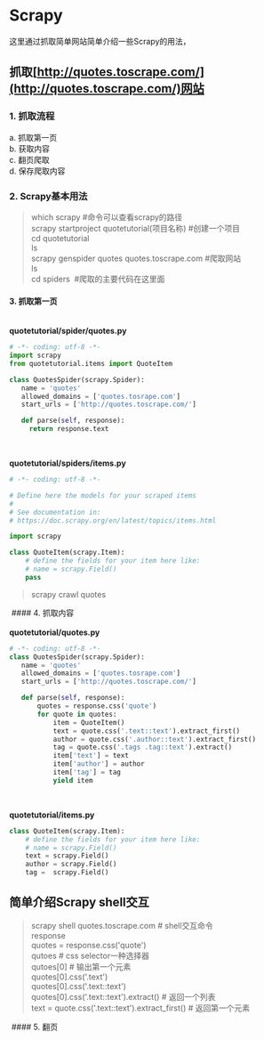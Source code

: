 # Scrapy
这里通过抓取简单网站简单介绍一些Scrapy的用法，
 
 ## 抓取[http://quotes.toscrape.com/](http://quotes.toscrape.com/)网站
 
 
### 1. 抓取流程
a.  抓取第一页<br/>
b.  获取内容<br/>
c.  翻页爬取<br/>
d.  保存爬取内容<br/>

### 2. Scrapy基本用法

> which scrapy #命令可以查看scrapy的路径<br/>
> scrapy startproject quotetutorial(项目名称) #创建一个项目<br/>
> cd quotetutorial <br/>
> ls<br/>
> scrapy genspider quotes quotes.toscrape.com #爬取网站<br/>
> ls<br/>
> cd spiders  #爬取的主要代码在这里面<br/>
 
 
 #### 3. 抓取第一页 <br/><br/>
 **quotetutorial/spider/quotes.py**
 ```python
# -*- coding: utf-8 -*-
import scrapy
from quotetutorial.items import QuoteItem

class QuotesSpider(scrapy.Spider):
    name = 'quotes'
    allowed_domains = ['quotes.tosrape.com']
    start_urls = ['http://quotes.toscrape.com/']

    def parse(self, response):
      return response.text
 ```
 <br/>
 
**quotetutorial/spiders/items.py**
```python
# -*- coding: utf-8 -*-

# Define here the models for your scraped items
#
# See documentation in:
# https://doc.scrapy.org/en/latest/topics/items.html

import scrapy

class QuoteItem(scrapy.Item):
    # define the fields for your item here like:
    # name = scrapy.Field()
    pass
 ```
 > scrapy crawl quotes<br/>
 
  #### 4. 抓取内容 <br/><br/>
 **quotetutorial/quotes.py**
 ```python
# -*- coding: utf-8 -*-
class QuotesSpider(scrapy.Spider):
    name = 'quotes'
    allowed_domains = ['quotes.tosrape.com']
    start_urls = ['http://quotes.toscrape.com/']

    def parse(self, response):
        quotes = response.css('quote')
        for quote in quotes:
            item = QuoteItem()
            text = quote.css('.text::text').extract_first()
            author = quote.css('.author::text').extract_first()
            tag = quote.css('.tags .tag::text').extract()
            item['text'] = text
            item['author'] = author
            item['tag'] = tag
            yield item
 ```
 <br/>
 
**quotetutorial/items.py**
```python
class QuoteItem(scrapy.Item):
    # define the fields for your item here like:
    # name = scrapy.Field()
    text = scrapy.Field()
    author = scrapy.Field()
    tag =  scrapy.Field()
 ```
 ## 简单介绍Scrapy shell交互
 
 > scrapy shell quotes.toscrape.com # shell交互命令<br/>
 > response<br/>
 > quotes = response.css('quote')<br/>
 > qutoes # css  selector一种选择器 <br/>
 > qutoes[0]  # 输出第一个元素<br/>
 > quotes[0].css('.text')<br/>
 > quotes[0].css('.text::text')<br/>
 > quotes[0].css('.text::text').extract() # 返回一个列表<br/> 
 > text = quote.css('.text::text').extract_first() # 返回第一个元素<br/>
 
   #### 5. 翻页 <br/><br/>
 
 
